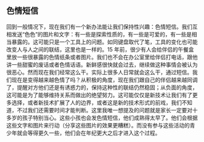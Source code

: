## 色情短信

回到一般情况下，现在我们有一个新办法能让我们保持性兴趣：色情短信。我们互相发送“色色”的图片和文字：有一些是探索性质的，有一些是可爱的，有一些是相当暴露的。这可能只是一个工具上的问题。如同键盘取代了笔，工具的变化也可能改变人与人之间的联结，这里也是一样的。15 年前，很少有人会给伴侣的午餐盒里放一些很暴露的色情纸条或者图片。我们也不会在办公室里给伴侣打电话，跟他讲一些甜蜜的废话或者色情话语。新鲜感很快就会过去，继续做这种事情会被认为很恶心。然而现在我们经常这么干。实际上很多人日常就会这么干，通过短信。我们现在是变得越来越色情了吗？从积极的角度，现在我们跟自己的伴侣越来越同调了，提醒对方他们还是有诱惑力的，保持这种性的联结仍然稳固；从负面的角度，这可能是为了能够维持关系而做出的绝望努力。这可能仅仅是新技术让我们有了更多选择，或者新技术扩展了人的边界，或者这是新的技术形式的前戏，我们不知道，不过我们还需要时间才能判断。这里我唯一想提及的问题就是家长一定要对十多岁的孩子特别当心。这些小孩也会发色情短信，他们成熟得太早了。他们会根据这些文字和图片来行动（分享这些图片的效果更糟糕）。而没有参与这些活动的青少年就会等得更久一些，他们会在年纪更大之后才进入这个过程。